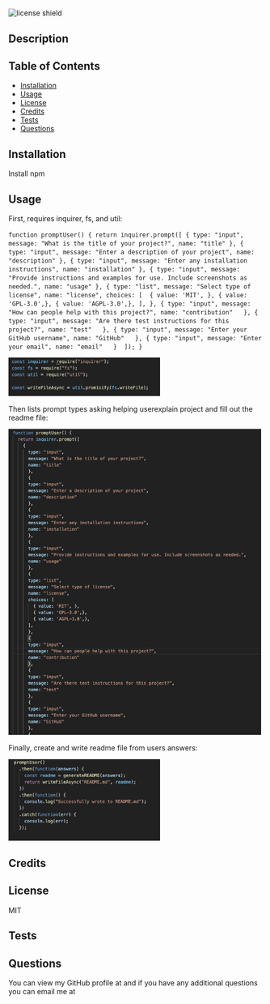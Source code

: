 # 

![license shield](https://img.shields.io/badge/License-MIT-green.svg)

## Description


## Table of Contents
* [Installation](#installation)
* [Usage](#usage)
* [License](#license)
* [Credits](#credits)
* [Tests](#tests)
* [Questions](#questions)

## Installation

Install npm

## Usage
First, requires inquirer, fs, and util:

`function promptUser() {
  return inquirer.prompt([
    {
      type: "input",
      message: "What is the title of your project?",
      name: "title"
      },
      {
      type: "input",
      message: "Enter a description of your project",
      name: "description"
      },
      {
      type: "input",
      message: "Enter any installation instructions",
      name: "installation"
      },
      {
      type: "input",
      message: "Provide instructions and examples for use. Include screenshots as needed.",
      name: "usage"
      },
      {
      type: "list",
      message: "Select type of license",
      name: "license",
      choices: [ 
        { value: 'MIT', },
        { value: 'GPL-3.0',},
        { value: 'AGPL-3.0',},
      ],
      },
      {
      type: "input",
      message: "How can people help with this project?",
      name: "contribution"  
      },
      {
      type: "input",
      message: "Are there test instructions for this project?",
      name: "test"  
      },
      {
      type: "input",
      message: "Enter your GitHub username",
      name: "GitHub"  
      },
      {
      type: "input",
      message: "Enter your email",
      name: "email"  
      } 
  ]);
}`

<img src="https://raw.githubusercontent.com/mdgragg/README-generator/master/images/ScreenShot1.png" width="300" />

Then lists prompt types asking helping userexplain project and fill out the readme file:

<img src="https://raw.githubusercontent.com/mdgragg/README-generator/master/images/ScreenShot2.png" width="500" />

Finally,  create and write readme file from users answers:

<img src="https://raw.githubusercontent.com/mdgragg/README-generator/master/images/ScreenShot3.png" width="300" />


## Credits


## License
MIT

## Tests


## Questions
You can view my GitHub profile at [](https://github.com/) and if you have any additional questions you can email me at 
